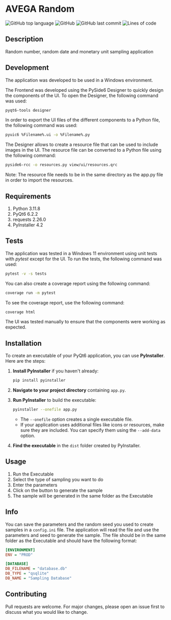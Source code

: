 # AVEGA Random 

![GitHub top language](https://img.shields.io/github/languages/top/tlex-web/avega_sampling)
![GitHub](https://img.shields.io/github/license/tlex-web/avega_sampling)
![GitHub last commit](https://img.shields.io/github/last-commit/tlex-web/avega_sampling)
![Lines of code](https://img.shields.io/tokei/lines/github/tlex-web/avega_sampling)


## Description
Random number, random date and monetary unit sampling application

## Development
The application was developed to be used in a Windows environment.

The Frontend was developed using the PySide6 Designer to quickly design the components of the UI. To open the Designer, the following command was used:

```bash
pyqt6-tools designer
``` 

In order to export the UI files of the different components to a Python file, the following command was used:

```bash
pyuic6 %Filename%.ui -o %Filename%.py
```

The Designer allows to create a resource file that can be used to include images in the UI. The resource file can be converted to a Python file using the following command:

```bash
pyside6-rcc -o resources.py view/ui/resources.qrc
```

Note: The resource file needs to be in the same directory as the app.py file in order to import the resources.

## Requirements
1. Python 3.11.8
2. PyQt6 6.2.2
4. requests 2.26.0
5. PyInstaller 4.2

## Tests
The application was tested in a Windows 11 environment using unit tests with *pytest* except for the UI. To run the tests, the following command was used:

```bash
pytest -v -s tests
```

You can also create a coverage report using the following command:

```bash
coverage run -m pytest
```

To see the coverage report, use the following command:

```bash
coverage html
```

The UI was tested manually to ensure that the components were working as expected.

## Installation
To create an executable of your PyQt6 application, you can use **PyInstaller**. Here are the steps:

1. **Install PyInstaller** if you haven't already:
    ```bash
    pip install pyinstaller
    ```

2. **Navigate to your project directory** containing `app.py`.

3. **Run PyInstaller** to build the executable:
    ```bash
    pyinstaller --onefile app.py
    ```

    - The `--onefile` option creates a single executable file.
    - If your application uses additional files like icons or resources, make sure they are included. You can specify them using the `--add-data` option.

4. **Find the executable** in the `dist` folder created by PyInstaller.

## Usage
1. Run the Executable
2. Select the type of sampling you want to do
3. Enter the parameters
4. Click on the button to generate the sample
5. The sample will be generated in the same folder as the Executable

## Info 
You can save the parameters and the random seed you used to create samples in a ``config.ini`` file. The application will read the file and use the parameters and seed to generate the sample. The file should be in the same folder as the Executable and should have the following format:

```ini
[ENVIRONMENT]
ENV = "PROD"

[DATABASE]
DB_FILENAME = "database.db"
DB_TYPE = "qsqlite"
DB_NAME = "Sampling Database"

```

## Contributing
Pull requests are welcome. For major changes, please open an issue first to discuss what you would like to change.